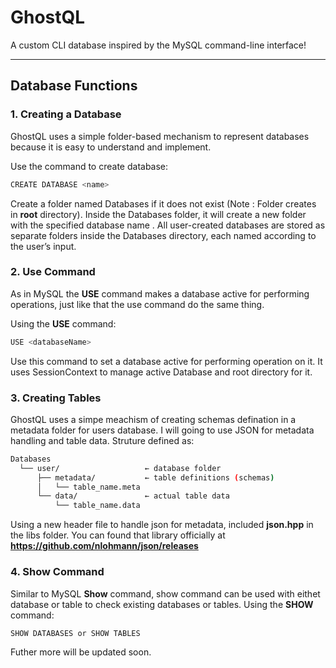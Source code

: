 # GhostQL

A custom CLI database inspired by the MySQL command-line interface!

---

## Database Functions

### 1. Creating a Database
GhostQL uses a simple folder-based mechanism to represent databases because it is easy to understand and implement.

Use the command to create database:
```bash
CREATE DATABASE <name>
```
Create a folder named Databases if it does not exist (Note : Folder creates in **root** directory).
Inside the Databases folder, it will create a new folder with the specified database name <name>.
All user-created databases are stored as separate folders inside the Databases directory, each named according to the user’s input.

### 2. Use Command
As in MySQL the **USE** command makes a database active for performing operations, just like that the use command do the same thing.

Using the **USE** command:
```bash
USE <databaseName>
```
Use this command to set a database active for performing operation on it.
It uses SessionContext to manage active Database and root directory for it.

### 3. Creating Tables
GhostQL uses a simpe meachism of creating schemas defination in a metadata folder for users database.
I will going to use JSON for metadata handling and table data.
Struture defined as:
```bash
Databases
  └── user/                   ← database folder
      ├── metadata/           ← table definitions (schemas)
      │   └── table_name.meta
      └── data/               ← actual table data
          └── table_name.data
```
Using a new header file to handle json for metadata, included **json.hpp** in the libs folder. 
You can found that library officially at **https://github.com/nlohmann/json/releases** 

### 4. Show Command
Similar to MySQL **Show** command, show command can be used with eithet database or table to check existing databases or tables.
Using the **SHOW** command:
```bash
SHOW DATABASES or SHOW TABLES
```
Futher more will be updated soon.
